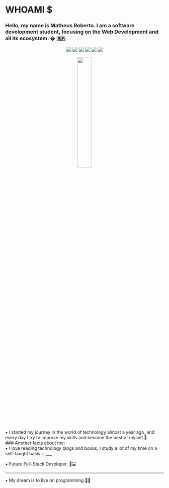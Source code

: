 # WHOAMI $
### Hello, my name is Matheus Roberto. I am a software development student, focusing on the Web Development and all its ecosystem.  �  🇧🇷

<p align="center">
<img src="https://img.shields.io/badge/%20%20%20-javascript-black?style=for-the-badge&logo=javascript"/>
<img src="https://img.shields.io/badge/%20%20%20-typescript-9cf?style=for-the-badge&logo=typescript" />
<img src="https://img.shields.io/badge/%20%20%20-csharp-purple?style=for-the-badge&logo=csharp" />
<img src="https://img.shields.io/badge/-dotnet-blueviolet?style=for-the-badge&logo=dotnet" />
<img src="https://img.shields.io/badge/-sqlserver-gray?style=for-the-badge&logo=microsoftsqlserver" />
<img src="https://img.shields.io/badge/-mongodb-green?style=for-the-badge&logo=mongodb" />
</p>
<p align="center">
<img src="https://user-images.githubusercontent.com/68331373/243102059-79749ba5-d886-49e2-8ddc-72e130433b2c.gif" width="30%" />
</p>
<dl>
▪️ I started my journey in the world of technology almost a year ago,
and every day I try to improve my skills and become the best of myself.👣

<dt>### Another facts about me: </dt>
▪️ I love reading technology blogs and books, I study a lot of my time on a self-taught basis.💡
___

▪️  Future Full-Stack Developer. 🔄💻   
___

▪️ My dream is to live on programming.💸🤵
</dl>

